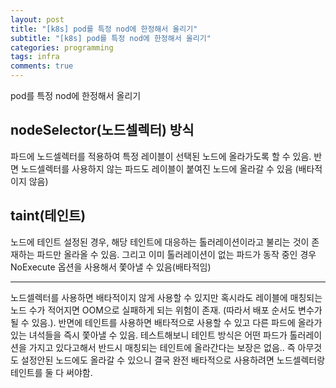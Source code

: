 ```yaml
---
layout: post
title: "[k8s] pod를 특정 nod에 한정해서 올리기"
subtitle: "[k8s] pod를 특정 nod에 한정해서 올리기"
categories: programming
tags: infra
comments: true
---
```


pod를 특정 nod에 한정해서 올리기

## nodeSelector(노드셀렉터) 방식
파드에 노드셀렉터를 적용하여 특정 레이블이 선택된 노드에 올라가도록 할 수 있음. 반면 노드셀렉터를 사용하지 않는 파드도 레이블이 붙여진 노드에 올라갈 수 있음 (배타적이지 않음)
## taint(테인트)
노드에 테인트 설정된 경우, 해당 테인트에 대응하는 톨러레이션이라고 불리는 것이 존재하는 파드만 올라올 수 있음. 그리고 이미 톨러레이션이 없는 파드가 동작 중인 경우 NoExecute 옵션을 사용해서 쫓아낼 수 있음(배타적임)

---

 노드셀렉터를 사용하면 배타적이지 않게 사용할 수 있지만 혹시라도 레이블에 매칭되는 노드 수가 적어지면  OOM으로 실패하게 되는 위험이 존재. (따라서 배포 순서도 변수가 될 수 있음.). 반면에 테인트를 사용하면 배타적으로 사용할 수 있고 다른 파드에 올라가 있는 녀석들을 즉시 쫓아낼 수 있음.
테스트해보니 테인트 방식은 어떤 파드가 톨러레이션을 가지고 있다고해서 반드시 매칭되는 테인트에 올라간다는 보장은 없음.. 즉 아무것도 설정안된 노드에도 올라갈 수 있으니 결국 완전 배타적으로 사용하려면 노드셀렉터랑 테인트를 둘 다 써야함.




